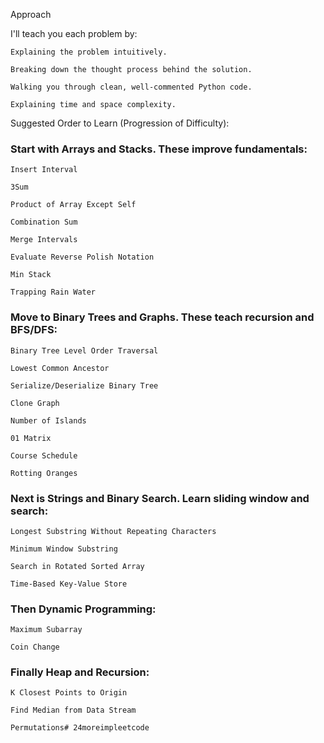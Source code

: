 Approach

I'll teach you each problem by:

    Explaining the problem intuitively.

    Breaking down the thought process behind the solution.

    Walking you through clean, well-commented Python code.

    Explaining time and space complexity.

Suggested Order to Learn (Progression of Difficulty):

###  Start with Arrays and Stacks. These improve fundamentals:

    Insert Interval

    3Sum

    Product of Array Except Self

    Combination Sum

    Merge Intervals

    Evaluate Reverse Polish Notation

    Min Stack

    Trapping Rain Water

###  Move to Binary Trees and Graphs. These teach recursion and BFS/DFS:

    Binary Tree Level Order Traversal

    Lowest Common Ancestor

    Serialize/Deserialize Binary Tree

    Clone Graph

    Number of Islands

    01 Matrix

    Course Schedule

    Rotting Oranges

###  Next is Strings and Binary Search. Learn sliding window and search:

    Longest Substring Without Repeating Characters

    Minimum Window Substring

    Search in Rotated Sorted Array

    Time-Based Key-Value Store

###  Then Dynamic Programming:

    Maximum Subarray

    Coin Change

###  Finally Heap and Recursion:

    K Closest Points to Origin

    Find Median from Data Stream

    Permutations# 24moreimpleetcode
